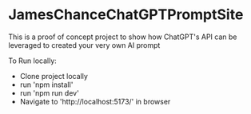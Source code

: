 # JamesChanceChatGPTPromptSite
This is a proof of concept project to show how ChatGPT's API can be leveraged to created your very own AI prompt 

To Run locally:
- Clone project locally
- run 'npm install'
- run 'npm run dev'
- Navigate to 'http://localhost:5173/' in browser
